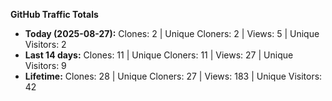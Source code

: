 
**GitHub Traffic Totals**

- **Today (2025-08-27):** Clones: 2 | Unique Cloners: 2 | Views: 5 | Unique Visitors: 2
- **Last 14 days:** Clones: 11 | Unique Cloners: 11 | Views: 27 | Unique Visitors: 9
- **Lifetime:** Clones: 28 | Unique Cloners: 27 | Views: 183 | Unique Visitors: 42
